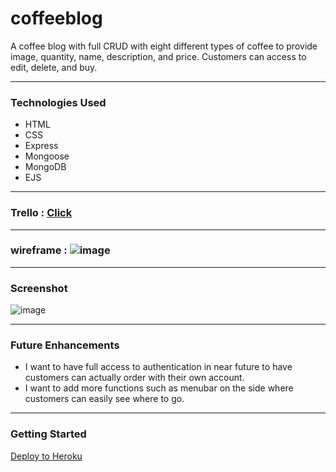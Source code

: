 # coffeeblog

A coffee blog with full CRUD with eight different types of coffee to provide image, quantity, name, description, and price. Customers can access to edit, delete, and buy.

---

### Technologies Used
 - HTML
 - CSS
 - Express
 - Mongoose
 - MongoDB
 - EJS

---

### Trello : [Click](https://trello.com/b/sNqMOu5b/coffee-blog) 

---

### wireframe : ![image](https://user-images.githubusercontent.com/104465292/170736632-c54016c8-9687-4876-a2d1-ed0f5a2064f4.png)

---

### Screenshot

![image](https://user-images.githubusercontent.com/104465292/171688230-0c20e066-511c-4441-b84a-8d796651d05b.png)

---

### Future Enhancements
 - I want to have full access to authentication in near future to have customers can actually order with their own account.
 - I want to add more functions such as menubar on the side where customers can easily see where to go.
 
 ---
 
 ### Getting Started
  [Deploy to Heroku](https://ryanbuckscoffee.herokuapp.com/)

